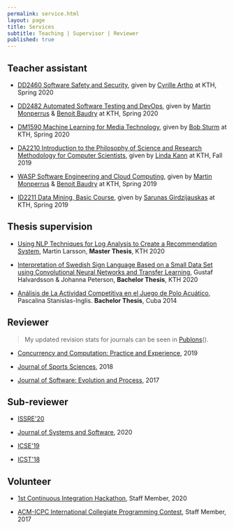```yaml
---
permalink: service.html
layout: page
title: Services
subtitle: Teaching | Supervisor | Reviewer  
published: true
---
```


## Teacher assistant

- [DD2460 Software Safety and Security](https://www.kth.se/social/course/DD2460), given by [Cyrille Artho](https://www.kth.se/profile/artho) at KTH, Spring 2020

- [DD2482 Automated Software Testing and DevOps](https://www.kth.se/student/kurser/kurs/DD2482), given by [Martin Monperrus](https://www.monperrus.net/martin) & [Benoit Baudry](https://softwarediversity.eu) at KTH, Spring 2020

- [DM1590 Machine Learning for Media Technology](https://www.kth.se/student/kurser/kurs/DM1590), given by [Bob Sturm](http://www.eecs.qmul.ac.uk/~sturm/) at KTH, Spring 2020

- [DA2210 Introduction to the Philosophy of Science and Research Methodology for Computer Scientists](https://www.kth.se/social/course/DA2210), given by [Linda Kann](http://www.csc.kth.se/~lk) at KTH, Fall 2019

- [WASP Software Engineering and Cloud Computing](https://wasp-sweden.org/graduate-school/courses/software-engineering-and-cloud-computing), given by [Martin Monperrus](https://www.monperrus.net/martin) & [Benoit Baudry](https://softwarediversity.eu) at KTH, Spring 2019

- [ID2211 Data Mining, Basic Course](https://www.kth.se/student/kurser/kurs/ID2211?l=en), given by [Sarunas Girdzijauskas](https://scholar-google-se.focus.lib.kth.se/citations?user=mhqpsO4AAAAJ&hl=en) at KTH, Spring 2019

## Thesis supervision

- [Using NLP Techniques for Log Analysis to Create a Recommendation System](#), Martin Larsson, **Master Thesis**, KTH 2020

- [Interpretation of Swedish Sign Language Based on a Small Data Set using Convolutional Neural Networks and Transfer Learning](http://www.diva-portal.org/smash/get/diva2:1449866/FULLTEXT01.pdf), Gustaf Halvardsson & Johanna Peterson, **Bachelor Thesis**, KTH 2020

- [Análisis de La Actividad Competitiva en el Juego de Polo Acuático](http://dspace.uclv.edu.cu/bitstream/handle/123456789/6788/Tesis%20Pascalina%20Stanislas%20Final.pdf?sequence=1&isAllowed=y), Pascalina Stanislas-Inglis. **Bachelor Thesis**, Cuba 2014

## Reviewer

> My updated revision stats for journals can be seen in [Publons](https://publons.com/researcher/1355482/cesar-soto-valero/peer-review)(<a href="https://publons.com/researcher/1355482/cesar-soto-valero/peer-review" style="text-decoration: underline;"><i class="ai ai-publons"></i></a>).

- [Concurrency and Computation: Practice and Experience](https://onlinelibrary.wiley.com/journal/15320634), 2019

- [Journal of Sports Sciences](https://www.tandfonline.com/toc/rjsp20/current), 2018

- [Journal of Software: Evolution and Process](https://onlinelibrary.wiley.com/journal/20477481), 2017

## Sub-reviewer

- [ISSRE'20](http://2020.issre.net/research-cfp)

- [Journal of Systems and Software](https://www.journals.elsevier.com/journal-of-systems-and-software), 2020

- [ICSE'19](https://conf.researchr.org/home/icse-2019)

- [ICST'18](https://www.es.mdh.se/icst2018)

## Volunteer 

- [1st Continuous Integration Hackathon](https://kth.github.io/ci-hackathon), Staff Member, 2020

- [ACM-ICPC International Collegiate Programming Contest](https://coj-forum.uci.cu/viewforum.php?f=97), Staff Member, 2017
